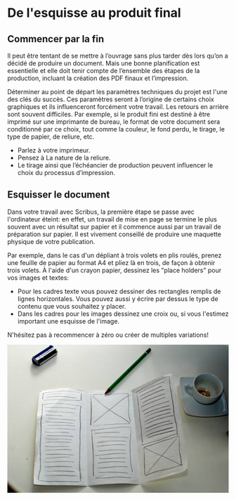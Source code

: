 # De l'esquisse au produit final

## Commencer par la fin

Il peut être tentant de se mettre à l’ouvrage sans plus tarder dès lors qu’on a décidé de produire un document. Mais une bonne planification est essentielle et elle doit tenir compte de l’ensemble des étapes de la production, incluant la création des PDF finaux et l’impression.

Déterminer au point de départ les paramètres techniques du projet est l'une des clés du succès. Ces paramètres seront à l’origine de certains choix graphiques et ils influenceront forcément votre travail. Les retours en arrière sont souvent difficiles. Par exemple, si le produit fini est destiné à être imprimé sur une imprimante de bureau, le format de votre document sera conditionné par ce choix, tout comme la couleur, le fond perdu, le tirage, le type de papier, de reliure, etc.

- Parlez à votre imprimeur.
- Pensez à La nature de la reliure.
- Le tirage ainsi que l’échéancier de production peuvent influencer le choix du processus d’impression.

## Esquisser le document

Dans votre travail avec Scribus, la première étape se passe avec l'ordinateur éteint: en effet, un travail de mise en page se termine le plus souvent avec un résultat sur papier et il commence aussi par un travail de préparation sur papier. 
Il est vivement conseillé de produire une maquette physique de votre publication.

Par exemple, dans le cas d'un dépliant à trois volets en plis roulés, prenez une feuille de papier au format A4 et pliez là en trois, de façon à obtenir trois volets. À l'aide d'un crayon papier, dessinez les "place holders" pour vos images et textes:

- Pour les cadres texte vous pouvez dessiner des rectangles remplis de lignes horizontales. Vous pouvez aussi y écrire par dessus le type de contenu que vous souhaitez y placer.
- Dans les cadres pour les images dessinez une croix ou, si vous l'estimez important une esquisse de l'image.

N'hésitez pas à recommencer à zéro ou créer de multiples variations!

![L'esquisse d'un dépliant](esquisse.jpg)

